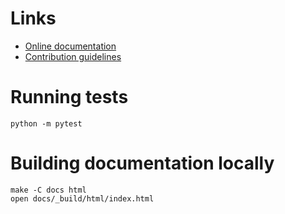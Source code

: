 # Links

- [Online documentation](https://computational-audition-lab.gitlab.io/psynet/)
- [Contribution guidelines](https://gitlab.com/computational-audition-lab/computational-audition-lab/-/wikis/Computer-Resources/Tricks-for-git)

# Running tests

```
python -m pytest
```

# Building documentation locally

```
make -C docs html
open docs/_build/html/index.html
```